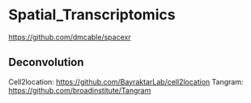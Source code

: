 # Spatial_Transcriptomics
https://github.com/dmcable/spacexr

## Deconvolution
Cell2location:
https://github.com/BayraktarLab/cell2location
Tangram:
https://github.com/broadinstitute/Tangram
